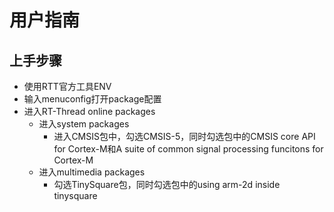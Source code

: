 # 用户指南

## 上手步骤

- 使用RTT官方工具ENV
- 输入menuconfig打开package配置
- 进入RT-Thread online packages
  - 进入system packages
    - 进入CMSIS包中，勾选CMSIS-5，同时勾选包中的CMSIS core API for Cortex-M和A suite of common signal processing funcitons for Cortex-M
  - 进入multimedia packages
    - 勾选TinySquare包，同时勾选包中的using arm-2d inside tinysquare